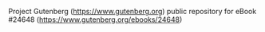 Project Gutenberg (https://www.gutenberg.org) public repository for eBook #24648 (https://www.gutenberg.org/ebooks/24648)
